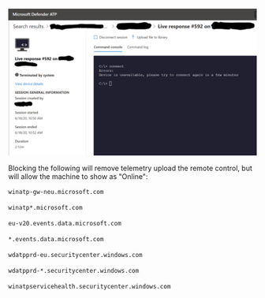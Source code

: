 ![Screenshot of WDATP Live Response](https://raw.githubusercontent.com/Dviros/EDR_SinkHole/master/Screens/WDATP.png)

Blocking the following will remove telemetry upload the remote control, but will allow the machine to show as "Online":

```
winatp-gw-neu.microsoft.com

winatp*.microsoft.com

eu-v20.events.data.microsoft.com

*.events.data.microsoft.com

wdatpprd-eu.securitycenter.windows.com

wdatpprd-*.securitycenter.windows.com

winatpservicehealth.securitycenter.windows.com
```
